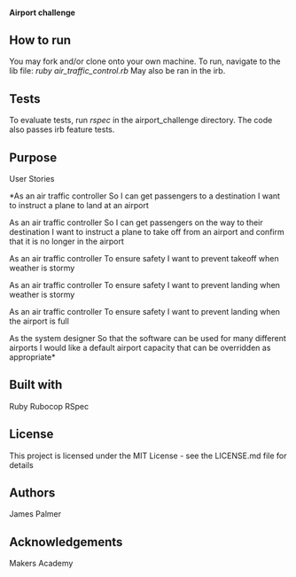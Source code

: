 #### Airport challenge

## How to run

You may fork and/or clone onto your own machine.
To run, navigate to the lib file:  *ruby air_traffic_control.rb*
May also be ran in the irb.

## Tests
To evaluate tests, run *rspec* in the airport_challenge directory.
The code also passes irb feature tests.

## Purpose

User Stories

*As an air traffic controller
So I can get passengers to a destination
I want to instruct a plane to land at an airport

As an air traffic controller
So I can get passengers on the way to their destination
I want to instruct a plane to take off from an airport and confirm that it is no longer in the airport

As an air traffic controller
To ensure safety
I want to prevent takeoff when weather is stormy

As an air traffic controller
To ensure safety
I want to prevent landing when weather is stormy

As an air traffic controller
To ensure safety
I want to prevent landing when the airport is full

As the system designer
So that the software can be used for many different airports
I would like a default airport capacity that can be overridden as appropriate*

## Built with
Ruby
Rubocop
RSpec

## License

This project is licensed under the MIT License -
see the LICENSE.md file for details

## Authors

James Palmer

## Acknowledgements

Makers Academy

